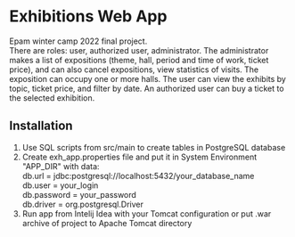 # Exhibitions Web App
Epam winter camp 2022 final project. 
<br>
There are roles: user, authorized user, administrator.
The administrator makes a list of expositions (theme, hall, period and time of work, ticket price), and can also cancel expositions, view statistics of visits. The exposition can occupy one or more halls.
The user can view the exhibits by topic, ticket price, and filter by date.
An authorized user can buy a ticket to the selected exhibition.
<br>
## Installation

1. Use SQL scripts from src/main to create tables in PostgreSQL database<br>
2. Create exh_app.properties file and put it in System Environment "APP_DIR" with data: <br>
db.url = jdbc:postgresql://localhost:5432/your_database_name<br>
db.user = your_login<br>
db.password = your_password<br>
db.driver = org.postgresql.Driver<br>
3. Run app from Intelij Idea with your Tomcat configuration or put .war archive of project to Apache Tomcat directory
